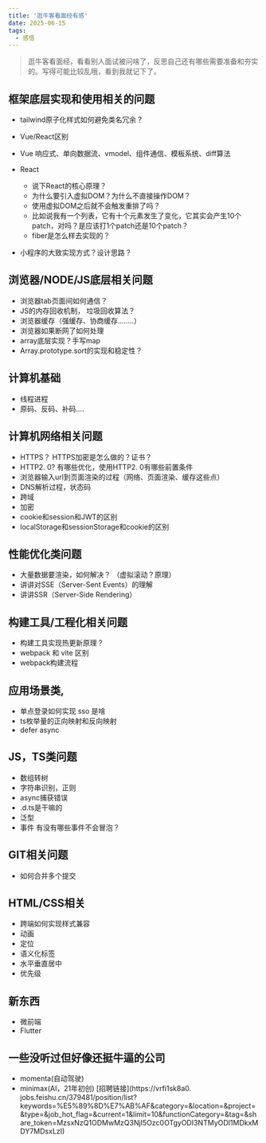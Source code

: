 ```yaml
---
title: '逛牛客看面经有感'
date: 2025-06-15
tags:
  - 感悟
---
```


> 逛牛客看面经，看看别人面试被问啥了，反思自己还有哪些需要准备和夯实的。写得可能比较乱哦，看到我就记下了。
    

## 框架底层实现和使用相关的问题

- tailwind原子化样式如何避免类名冗余？
- Vue/React区别
- Vue 响应式、单向数据流、vmodel、组件通信、模板系统、diff算法
- React
  - 说下React的核心原理？
  - 为什么要引入虚拟DOM？为什么不直接操作DOM？
  - 使用虚拟DOM之后就不会触发重排了吗？
  - 比如说我有一个列表，它有十个元素发生了变化，它其实会产生10个patch，对吗？是应该打1个patch还是10个patch？
  - fiber是怎么样去实现的？

- 小程序的大致实现方式？设计思路？


## 浏览器/NODE/JS底层相关问题

- 浏览器tab页面间如何通信？
- JS的内存回收机制， 垃圾回收算法？
- 浏览器缓存（强缓存、协商缓存........）
- 浏览器如果断网了如何处理
- array底层实现？手写map
- Array.prototype.sort的实现和稳定性？

## 计算机基础
- 线程进程
- 原码、反码、补码....

## 计算机网络相关问题

- HTTPS？ HTTPS加密是怎么做的？证书？
- HTTP2. 0? 有哪些优化，使用HTTP2. 0有哪些前置条件
- 浏览器输入url到页面渲染的过程（网络、页面渲染、缓存这些点）
- DNS解析过程，状态码
- 跨域
- 加密
- cookie和session和JWT的区别
- localStorage和sessionStorage和cookie的区别


## 性能优化类问题
- 大量数据要渲染，如何解决？ （虚拟滚动？原理）
- 讲讲对SSE（Server-Sent Events）的理解
- 讲讲SSR（Server-Side Rendering）


## 构建工具/工程化相关问题
- 构建工具实现热更新原理？
- webpack 和 vite 区别
- webpack构建流程


## 应用场景类,
- 单点登录如何实现 sso 是啥
- ts枚举量的正向映射和反向映射
- defer async

## JS，TS类问题
- 数组转树
- 字符串识别，正则
- async捕获错误
- .d.ts是干嘛的
- 泛型
- 事件 有没有哪些事件不会冒泡？


## GIT相关问题
- 如何合并多个提交


## HTML/CSS相关
- 跨端如何实现样式兼容
- 动画
- 定位
- 语义化标签
- 水平垂直居中
- 优先级


## 新东西
- 微前端
- Flutter


## 一些没听过但好像还挺牛逼的公司
- momenta(自动驾驶)
- minimax(AI，21年初创) [招聘链接](https://vrfi1sk8a0. jobs.feishu.cn/379481/position/list?keywords=%E5%89%8D%E7%AB%AF&category=&location=&project=&type=&job_hot_flag=&current=1&limit=10&functionCategory=&tag=&share_token=MzsxNzQ1ODMwMzQ3NjI5Ozc0OTgyODI3NTMyODI1MDkxMDY7MDsxLzI)